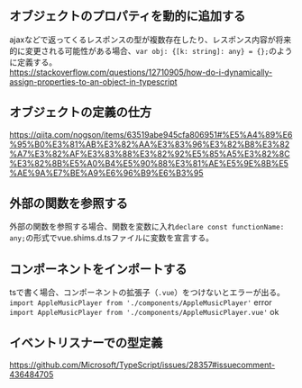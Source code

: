 ## オブジェクトのプロパティを動的に追加する  
ajaxなどで返ってくるレスポンスの型が複数存在したり、レスポンス内容が将来的に変更される可能性がある場合、`var obj: {[k: string]: any} = {};`のように定義する。  
https://stackoverflow.com/questions/12710905/how-do-i-dynamically-assign-properties-to-an-object-in-typescript

## オブジェクトの定義の仕方  
https://qiita.com/nogson/items/63519abe945cfa806951#%E5%A4%89%E6%95%B0%E3%81%AB%E3%82%AA%E3%83%96%E3%82%B8%E3%82%A7%E3%82%AF%E3%83%88%E3%82%92%E5%85%A5%E3%82%8C%E3%82%8B%E5%A0%B4%E5%90%88%E3%81%AE%E5%9E%8B%E5%AE%9A%E7%BE%A9%E6%96%B9%E6%B3%95

## 外部の関数を参照する  
外部の関数を参照する場合、関数を変数に入れ`declare const functionName: any;`の形式でvue.shims.d.tsファイルに変数を宣言する。

## コンポーネントをインポートする  
tsで書く場合、コンポーネントの拡張子（`.vue`）をつけないとエラーが出る。  
`import AppleMusicPlayer from './components/AppleMusicPlayer'`  error  
`import AppleMusicPlayer from './components/AppleMusicPlayer.vue'` ok  

## イベントリスナーでの型定義  
https://github.com/Microsoft/TypeScript/issues/28357#issuecomment-436484705
